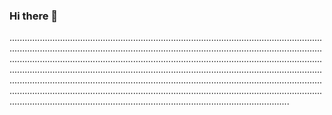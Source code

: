 ### Hi there 👋

.......................................................................................................................................................................................................................................................................................................................................................................................................................................................................................................................................................................................................................................................................................................................................................................................................................................................................................